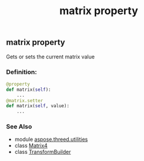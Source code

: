 ﻿---
title: matrix property
second_title: Aspose.3D for Python via .NET API References
description: 
type: docs
weight: 160
url: /python-net/aspose.threed.utilities/transformbuilder/matrix/
is_root: false
---

## matrix property


Gets or sets the current matrix value
### Definition:
```python
@property
def matrix(self):
    ...
@matrix.setter
def matrix(self, value):
    ...
```

### See Also
* module [aspose.threed.utilities](../../)
* class [Matrix4](/3d/python-net/aspose.threed.utilities/matrix4)
* class [TransformBuilder](/3d/python-net/aspose.threed.utilities/transformbuilder)
